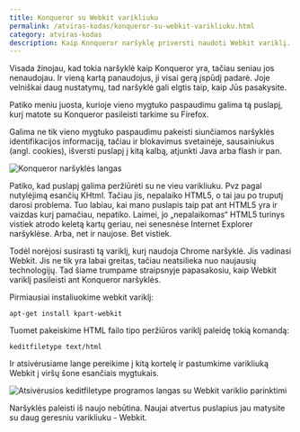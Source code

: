 ```yaml
---
title: Konqueror su Webkit varikliuku
permalink: /atviras-kodas/konqueror-su-webkit-varikliuku.html
category: atviras-kodas
description: Kaip Konqueror naršyklę priversti naudoti Webkit variklį. Webkit variklis vienas populiariausių tų dienų web vaizdavimo variklis.
---
```


Visada žinojau, kad tokia naršyklė kaip Konqueror yra, tačiau seniau jos
nenaudojau. Ir vieną kartą panaudojus, ji visai gerą įspūdį padarė. Joje
velniškai daug nustatymų, tad naršyklė gali elgtis taip, kaip Jūs
pasakysite.

Patiko meniu juosta, kurioje vieno mygtuko paspaudimu galima tą puslapį,
kurį matote su Konqueror pasileisti tarkime su Firefox.

Galima ne tik vieno mygtuko paspaudimu pakeisti siunčiamos naršyklės
identifikacijos informaciją, tačiau ir blokavimus svetainėje,
sausainiukus (angl. cookies), išversti puslapį į kitą kalbą, atjunkti
Java arba flash ir pan.

![Konqueror naršyklės langas](/i/images/konqueror.png)

Patiko, kad puslapį galima peržiūrėti su ne vieu varikliuku. Pvz pagal
nutylėjimą esančių KHtml. Tačiau jis, nepalaiko HTML5, o tai jau po
truputį darosi problema. Tuo labiau, kai mano puslapis taip pat ant
HTML5 yra ir vaizdas kurį pamačiau, nepatiko. Laimei, jo „nepalaikomas“
HTML5 turinys vistiek atrodo keletą kartų geriau, nei senesnėse Internet
Explorer naršyklėse. Arba, net ir naujose. Bet vistiek.

Todėl norėjosi susirasti tą variklį, kurį naudoja Chrome naršyklė. Jis
vadinasi Webkit. Jis ne tik yra labai greitas, tačiau neatsilieka nuo
naujausių technologijų. Tad šiame trumpame straipsnyje papasakosiu, kaip
Webkit variklį pasileisti ant Konqueror naršyklės.

Pirmiausiai instaliuokime webkit variklį:

    apt-get install kpart-webkit

Tuomet pakeiskime HTML failo tipo peržiūros variklį paleidę tokią
komandą:

    keditfiletype text/html

Ir atsivėrusiame lange pereikime į kitą kortelę ir pastumkime varikliuką
Webkit į viršų šone esančiais mygtukais.

![Atsivėrusios keditfiletype programos langas su Webkit variklio parinktimi](/i/images/keditfiletype.png)

Naršyklės paleisti iš naujo nebūtina. Naujai atvertus puslapius jau
matysite su daug geresniu varikliuku - Webkit.
